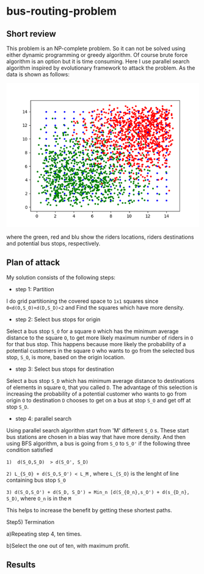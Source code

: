 # bus-routing-problem

## Short review
This problem is an NP-complete problem. So it can not be solved using either dynamic programming  or greedy algorithm. 
Of course brute force algorithm is an option but it is time consuming. Here I use parallel search algorithm inspired by 
evolutionary framework to attack the problem. As the data is shown as follows: 

![alt tag](https://raw.githubusercontent.com/ezahedi/bus-routing-problem/master/points.png)

where the green, red and blu show the riders locations, riders destinations and potential bus stops, respectively.

## Plan of attack

My solution consists of the following steps:

- step 1: Partition

I do grid partitioning the covered space to `1x1` squares since `0<d(O,S_O)+d(D,S_D)<2`
and Find the squares which have more density.

- step 2:  Select bus stops for origin

Select a bus stop `S_O` for a square `O` which has the minimum average distance to the square `O`, to get more likely maximum 
number of riders in `O` for that bus stop. This happens because more likely the probability of a potential customers in the square `O` who wants to go from the selected bus stop, `S_O`, is more, based on the origin location.

- step 3: Select bus stops for destination

Select a bus stop `S_D` which has minimum average distance to destinations of elements in square `O`, that you called `D`. The 
advantage of this selection is increasing the probability of a potential customer who wants to go from origin `O` to destination `D` 
chooses to get on a bus at stop `S_O` and get off at stop `S_D`.

- step 4: parallel search

Using parallel search algorithm start from 'M' different `S_O` s. 
These start bus stations are chosen in a bias way that have more density.
And then using BFS algorithm, a bus is going from `S_O` to `S_O'` if the following three condition satisfied

`1)  d(S_O,S_D)  > d(S_O', S_D)`

`2) L_{S_O} + d(S_O,S_O') < L_M`     , where `L_{S_O}` is the lenght of line containing bus stop `S_O`

`3) d(S_O,S_O') + d(S_D, S_D') = Min_n [d(S_{O_n},s_O') + d(s_{D_n}, S_D)`, where `O_n` is in the `M`

This helps to increase the benefit by getting these shortest paths.

Step5) Termination

a)Repeating step 4, ten times.

b)Select the one out of ten, with maximum profit.

## Results
